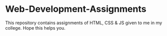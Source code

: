 # Web-Development-Assignments
This repository contains assignments of HTML, CSS & JS given to me in my college.
Hope this helps you.